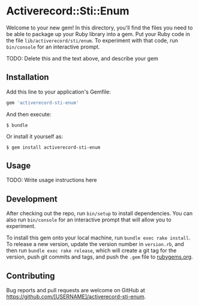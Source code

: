 # Activerecord::Sti::Enum

Welcome to your new gem! In this directory, you'll find the files you need to be able to package up your Ruby library into a gem. Put your Ruby code in the file `lib/activerecord/sti/enum`. To experiment with that code, run `bin/console` for an interactive prompt.

TODO: Delete this and the text above, and describe your gem

## Installation

Add this line to your application's Gemfile:

```ruby
gem 'activerecord-sti-enum'
```

And then execute:

    $ bundle

Or install it yourself as:

    $ gem install activerecord-sti-enum

## Usage

TODO: Write usage instructions here

## Development

After checking out the repo, run `bin/setup` to install dependencies. You can also run `bin/console` for an interactive prompt that will allow you to experiment.

To install this gem onto your local machine, run `bundle exec rake install`. To release a new version, update the version number in `version.rb`, and then run `bundle exec rake release`, which will create a git tag for the version, push git commits and tags, and push the `.gem` file to [rubygems.org](https://rubygems.org).

## Contributing

Bug reports and pull requests are welcome on GitHub at https://github.com/[USERNAME]/activerecord-sti-enum.

